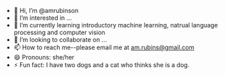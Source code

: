 - 👋 Hi, I’m @amrubinson
- 👀 I’m interested in ...
- 🌱 I’m currently learning introductory machine learning, natrual language processing and computer vision
- 💞️ I’m looking to collaborate on ...
- 📫 How to reach me--please email me at am.rubins@gmail.com
- 😄 Pronouns: she/her
- ⚡ Fun fact: I have two dogs and a cat who thinks she is a dog. 

<!---
amrubinson/amrubinson is a ✨ special ✨ repository because its `README.md` (this file) appears on your GitHub profile.
You can click the Preview link to take a look at your changes.
--->
